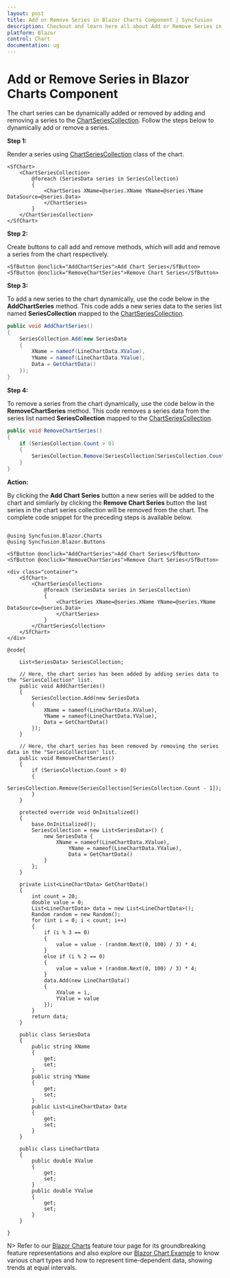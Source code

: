 ```yaml
---
layout: post
title: Add or Remove Series in Blazor Charts Component | Syncfusion
description: Checkout and learn here all about Add or Remove Series in Syncfusion Blazor Charts component and more.
platform: Blazor
control: Chart
documentation: ug
---
```


<!-- markdownlint-disable MD036 -->

# Add or Remove Series in Blazor Charts Component

The chart series can be dynamically added or removed by adding and removing a series to the  [ChartSeriesCollection](https://help.syncfusion.com/cr/blazor/Syncfusion.Blazor.Charts.ChartSeriesCollection.html). Follow the steps below to dynamically add or remove a series.

**Step 1:**

Render a series using [ChartSeriesCollection](https://help.syncfusion.com/cr/blazor/Syncfusion.Blazor.Charts.ChartSeriesCollection.html) class of the chart.

```cshtml
<SfChart>
    <ChartSeriesCollection>
        @foreach (SeriesData series in SeriesCollection)
        {
            <ChartSeries XName=@series.XName YName=@series.YName DataSource=@series.Data>
            </ChartSeries>
        }
    </ChartSeriesCollection>
</SfChart>
```

**Step 2:**

Create buttons to call add and remove methods, which will add and remove a series from the chart respectively.

```cshtml
<SfButton @onclick="AddChartSeries">Add Chart Series</SfButton>
<SfButton @onclick="RemoveChartSeries">Remove Chart Series</SfButton>
```

**Step 3:**

To add a new series to the chart dynamically, use the code below in the **AddChartSeries** method. This code adds a new series data to the series list named **SeriesCollection** mapped to the [ChartSeriesCollection](https://help.syncfusion.com/cr/blazor/Syncfusion.Blazor.Charts.ChartSeriesCollection.html). 

```c#
public void AddChartSeries()
{
    SeriesCollection.Add(new SeriesData
    {
        XName = nameof(LineChartData.XValue),
        YName = nameof(LineChartData.YValue),
        Data = GetChartData()
    });
}
```

**Step 4:**

To remove a series from the chart dynamically, use the code below in the **RemoveChartSeries** method. This code removes a series data from the series list named **SeriesCollection** mapped to the [ChartSeriesCollection](https://help.syncfusion.com/cr/blazor/Syncfusion.Blazor.Charts.ChartSeriesCollection.html).

```c#
public void RemoveChartSeries()
{
    if (SeriesCollection.Count > 0)
    {
        SeriesCollection.Remove(SeriesCollection[SeriesCollection.Count - 1]);
    }
}
```

**Action:**

By clicking the **Add Chart Series** button a new series will be added to the chart and similarly by clicking the **Remove Chart Series** button the last series in the chart series collection will be removed from the chart. The complete code snippet for the preceding steps is available below.

```cshtml

@using Syncfusion.Blazor.Charts
@using Syncfusion.Blazor.Buttons

<SfButton @onclick="AddChartSeries">Add Chart Series</SfButton>
<SfButton @onclick="RemoveChartSeries">Remove Chart Series</SfButton>

<div class="container">
    <SfChart>
        <ChartSeriesCollection>
            @foreach (SeriesData series in SeriesCollection)
            {
                <ChartSeries XName=@series.XName YName=@series.YName DataSource=@series.Data>
                </ChartSeries>
            }
        </ChartSeriesCollection>
    </SfChart>
</div>

@code{

    List<SeriesData> SeriesCollection;

    // Here, the chart series has been added by adding series data to the "SeriesCollection" list.
    public void AddChartSeries()
    {
        SeriesCollection.Add(new SeriesData
        {
            XName = nameof(LineChartData.XValue),
            YName = nameof(LineChartData.YValue),
            Data = GetChartData()
        });
    }

    // Here, the chart series has been removed by removing the series data in the "SeriesCollection" list.
    public void RemoveChartSeries()
    {
        if (SeriesCollection.Count > 0)
        {
            SeriesCollection.Remove(SeriesCollection[SeriesCollection.Count - 1]);
        }
    }

    protected override void OnInitialized()
    {
        base.OnInitialized();
        SeriesCollection = new List<SeriesData>() {
            new SeriesData {
                XName = nameof(LineChartData.XValue),
                    YName = nameof(LineChartData.YValue),
                    Data = GetChartData()
            }
        };
    }

    private List<LineChartData> GetChartData()
    {
        int count = 20;
        double value = 0;
        List<LineChartData> data = new List<LineChartData>();
        Random random = new Random();
        for (int i = 0; i < count; i++)
        {
            if (i % 3 == 0)
            {
                value = value - (random.Next(0, 100) / 3) * 4;
            }
            else if (i % 2 == 0)
            {
                value = value + (random.Next(0, 100) / 3) * 4;
            }
            data.Add(new LineChartData()
            {
                XValue = i,
                YValue = value
            });
        }
        return data;
    }

    public class SeriesData
    {
        public string XName
        {
            get;
            set;
        }
        public string YName
        {
            get;
            set;
        }
        public List<LineChartData> Data
        {
            get;
            set;
        }
    }

    public class LineChartData
    {
        public double XValue
        {
            get;
            set;
        }
        public double YValue
        {
            get;
            set;
        }
    }

}
```

<!-- {% previewsample "https://blazorplayground.syncfusion.com/embed/BtBKXmjfsTQhpdKP?appbar=false&editor=false&result=true&errorlist=false&theme=bootstrap5" %} -->

N> Refer to our [Blazor Charts](https://www.syncfusion.com/blazor-components/blazor-charts) feature tour page for its groundbreaking feature representations and also explore our [Blazor Chart Example](https://blazor.syncfusion.com/demos/chart/line?theme=bootstrap4) to know various chart types and how to represent time-dependent data, showing trends at equal intervals.
